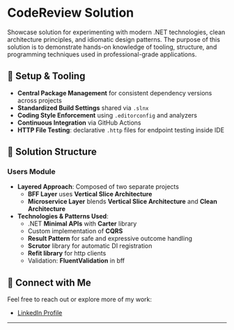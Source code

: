 ﻿# CodeReview Solution

Showcase solution for experimenting with modern .NET technologies, clean architecture principles, and idiomatic design patterns.
The purpose of this solution is to demonstrate hands-on knowledge of tooling, structure, and programming techniques used in professional-grade applications.

## 🔧 Setup & Tooling

- **Central Package Management** for consistent dependency versions across projects
- **Standardized Build Settings** shared via `.slnx`
- **Coding Style Enforcement** using `.editorconfig` and analyzers
- **Continuous Integration** via GitHub Actions
- **HTTP File Testing**: declarative `.http` files for endpoint testing inside IDE

## 🧩 Solution Structure

### Users Module

- **Layered Approach**: Composed of two separate projects
  - **BFF Layer** uses **Vertical Slice Architecture** 
  - **Microservice Layer** blends **Vertical Slice Architecture** and **Clean Architecture**
- **Technologies & Patterns Used**:
  - .NET **Minimal APIs** with **Carter** library
  - Custom implementation of **CQRS** 
  - **Result Pattern** for safe and expressive outcome handling
  - **Scrutor** library for automatic DI registration
  - **Refit library** for http clients
  - Validation: **FluentValidation** in bff
	


## 🔗 Connect with Me

Feel free to reach out or explore more of my work:

- [LinkedIn Profile](https://www.linkedin.com/in/milena-popovic-bg/)

---

